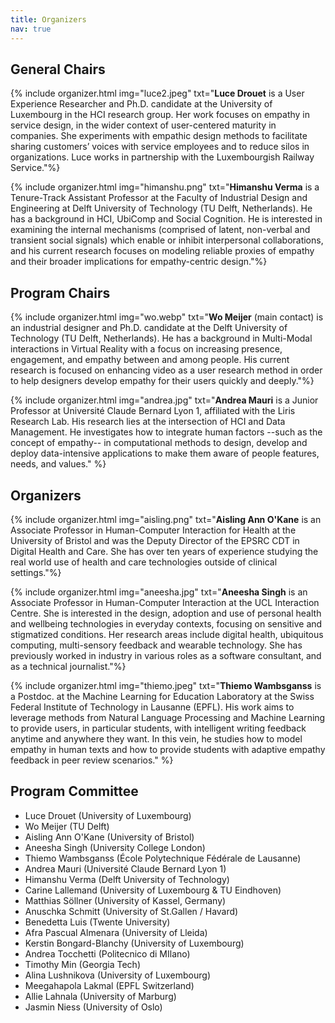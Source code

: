 ```yaml
---
title: Organizers
nav: true
---
```

## General Chairs

{% include organizer.html img="luce2.jpeg" txt="<strong>Luce Drouet</strong> is a User Experience Researcher and Ph.D. candidate at the University of Luxembourg in the HCI research group. Her work focuses on empathy in service design, in the wider context of user-centered maturity in companies. She experiments with empathic design methods to facilitate sharing customers’ voices with service employees and to reduce silos in organizations. Luce works in partnership with the Luxembourgish Railway Service."%}

{% include organizer.html img="himanshu.png" txt="<strong>Himanshu Verma</strong> is a Tenure-Track Assistant Professor at the Faculty of Industrial Design and Engineering at Delft University of Technology (TU Delft, Netherlands). He has a background in HCI, UbiComp and Social Cognition. He is interested in examining the internal mechanisms (comprised of latent, non-verbal and transient social signals) which enable or inhibit interpersonal collaborations, and his current research focuses on modeling reliable proxies of empathy and their broader implications for empathy-centric design."%}

## Program Chairs

{% include organizer.html img="wo.webp" txt="<strong>Wo Meijer</strong> (main contact) is an industrial designer and Ph.D. candidate at the Delft University of Technology (TU Delft, Netherlands). He has a background in Multi-Modal interactions in Virtual Reality with a focus on increasing presence, engagement, and empathy between and among people. His current research is focused on enhancing video as a user research method in order to help designers develop empathy for their users quickly and deeply."%}

{% include organizer.html img="andrea.jpg" txt="<strong>Andrea Mauri</strong> is a Junior Professor at Université Claude Bernard Lyon 1, affiliated with the Liris Research Lab. His research lies at the intersection of HCI and Data Management. He investigates how to integrate human factors --such as the concept of empathy-- in computational methods to design, develop and deploy data-intensive applications to make them aware of people features, needs, and values." %}

## Organizers

{% include organizer.html img="aisling.png" txt="<strong>Aisling Ann O'Kane</strong> is an Associate Professor in Human-Computer Interaction for Health at the University of Bristol and was the Deputy Director of the EPSRC CDT in Digital Health and Care. She has over ten years of experience studying the real world use of health and care technologies outside of clinical settings."%}

{% include organizer.html img="aneesha.jpg" txt="<strong>Aneesha Singh</strong> is an Associate Professor in Human-Computer Interaction at the UCL Interaction Centre. She is interested in the design, adoption and use of personal health and wellbeing technologies in everyday contexts, focusing on sensitive and stigmatized conditions. Her research areas include digital health, ubiquitous computing, multi-sensory feedback and wearable technology. She has previously worked in industry in various roles as a software consultant, and as a technical journalist."%}

{% include organizer.html img="thiemo.jpeg" txt="<strong>Thiemo Wambsganss</strong> is a Postdoc. at the Machine Learning for Education Laboratory at the Swiss Federal Institute of Technology in Lausanne (EPFL). His work aims to leverage methods from Natural Language Processing and Machine Learning to provide users, in particular students, with intelligent writing feedback anytime and anywhere they want. In this vein, he studies how to model empathy in human texts and how to provide students with adaptive empathy feedback in peer review scenarios." %}

## Program Committee

- Luce Drouet (University of Luxembourg)
- Wo Meijer (TU Delft)
- Aisling Ann O'Kane (University of Bristol)
- Aneesha Singh (University College London)
- Thiemo Wambsganss (École Polytechnique Fédérale de Lausanne)
- Andrea Mauri (Université Claude Bernard Lyon 1)
- Himanshu Verma (Delft University of Technology)
- Carine Lallemand (University of Luxembourg & TU Eindhoven)
- Matthias Söllner (University of Kassel, Germany)
- Anuschka Schmitt (University of St.Gallen / Havard)
- Benedetta Luis (Twente University)
- Afra Pascual Almenara (University of Lleida)
- Kerstin Bongard-Blanchy (University of Luxembourg)
- Andrea Tocchetti (Politecnico di MIlano)
- Timothy Min (Georgia Tech)
- Alina Lushnikova (University of Luxembourg)
- Meegahapola Lakmal (EPFL Switzerland)
- Allie Lahnala (University of Marburg)
- Jasmin Niess (University of Oslo)